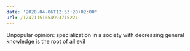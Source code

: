 ```yaml
---
date: '2020-04-06T12:53:20+02:00'
url: /1247115165499371522/
---
```

Unpopular opinion: specialization in a society with decreasing general knowledge is the root of all evil
